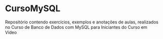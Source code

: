 # CursoMySQL
 Repositório contendo exercícios, exemplos e anotações de aulas, realizados no Curso de Banco de Dados com MySQL para Iniciantes do Curso em Vídeo
